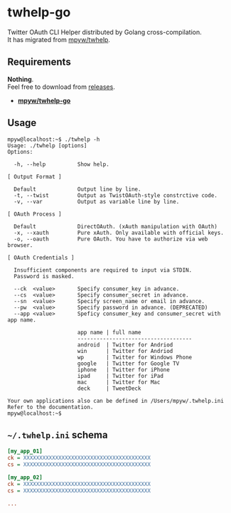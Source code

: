 # twhelp-go

Twitter OAuth CLI Helper distributed by Golang cross-compilation.  
It has migrated from [mpyw/twhelp](https://github.com/mpyw/twhelp).

## Requirements

**Nothing**.  
Feel free to download from [releases](https://github.com/mpyw/twhelp-go/releases).

- **[mpyw/twhelp-go](https://github.com/mpyw/twhelp-go)**

## Usage

```ShellSession
mpyw@localhost:~$ ./twhelp -h
Usage: ./twhelp [options]
Options:

  -h, --help          Show help.

[ Output Format ]

  Default             Output line by line.
  -t, --twist         Output as TwistOAuth-style constrctive code.
  -v, --var           Output as variable line by line.

[ OAuth Process ]

  Default             DirectOAuth. (xAuth manipulation with OAuth)
  -x, --xauth         Pure xAuth. Only available with official keys.
  -o, --oauth         Pure OAuth. You have to authorize via web browser.

[ OAuth Credentials ]

  Insufficient components are required to input via STDIN.
  Password is masked.

  --ck  <value>       Specify consumer_key in advance.
  --cs  <value>       Specify consumer_secret in advance.
  --sn  <value>       Specify screen_name or email in advance.
  --pw  <value>       Specify password in advance. (DEPRECATED)
  --app <value>       Speficy consumer_key and consumer_secret with app name.

                      app name | full name
                      ------------------------------------
                      android  | Twitter for Andriod
                      win      | Twitter for Andriod
                      wp       | Twitter for Windows Phone
                      google   | Twitter for Google TV
                      iphone   | Twitter for iPhone
                      ipad     | Twitter for iPad
                      mac      | Twitter for Mac
                      deck     | TweetDeck

Your own applications also can be defined in /Users/mpyw/.twhelp.ini
Refer to the documentation.
mpyw@localhost:~$
```

## `~/.twhelp.ini` schema

```ini
[my_app_01]
ck = XXXXXXXXXXXXXXXXXXXXXXXXXXXXXXXXXXXXXXXX
cs = XXXXXXXXXXXXXXXXXXXXXXXXXXXXXXXXXXXXXXXX

[my_app_02]
ck = XXXXXXXXXXXXXXXXXXXXXXXXXXXXXXXXXXXXXXXX
cs = XXXXXXXXXXXXXXXXXXXXXXXXXXXXXXXXXXXXXXXX

...
```

